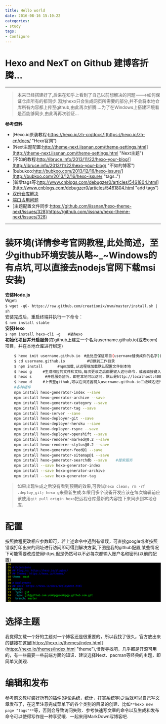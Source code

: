 ```yaml
---
title: Hello world
date: 2016-08-16 15:10:22
categories:
- study
tags:
- Configure
---
```


Hexo and NexT on Github 建博客折腾...
==============

------   
> 本来已经搭建好了,后来在知乎上看到了自己以前想解决的问题--->如何保证仓库所有的都同步.因为hexo只会生成网页所需要的部分,并不会将本地仓库所有内容都上传至github,由此再次折腾....为了在Windows上搭建环境看是否能够同步,由此再再次验证...

<!--more-->
**参考资料**  
- [Hexo.io原装教程:https://hexo.io/zh-cn/docs/](https://hexo.io/zh-cn/docs/ "Hexo官网")  
- [Next主题配置:http://theme-next.iissnan.com/theme-settings.html](http://theme-next.iissnan.com/theme-settings.html "Next主题")  
- [不如的教程:http://ibruce.info/2013/11/22/hexo-your-blog/](http://ibruce.info/2013/11/22/hexo-your-blog/ "不如的博客")  
- [bubukoo:http://bubkoo.com/2013/12/16/hexo-issure/](http://bubkoo.com/2013/12/16/hexo-issure/ "tags..")  
- [新增tags等:http://www.cnblogs.com/debugzer0/articles/5461804.html](http://www.cnblogs.com/debugzer0/articles/5461804.html "add tags")  
- [双份仓库解决](http://crazymilk.github.io/2015/12/28/GitHub-Pages-Hexo%E6%90%AD%E5%BB%BA%E5%8D%9A%E5%AE%A2/ "two repository")  
- [端口占用问题](http://www.wuliaole.com/post/the_error_met_during_the_installation_of_hexo/#Hexo-g的时候遇到Warn-No-layout "port busy")  
- [主题配置文件同步:https://github.com/iissnan/hexo-theme-next/issues/328](https://github.com/iissnan/hexo-theme-next/issues/328)  
---

# 装环境(详情参考官网教程,此处简述，至少github环境安装从略~_~Windows的有点坑,可以直接去nodejs官网下载msi安装)  


**安装Node.js**  
	Wget:  
	`$ wget -qO- https://raw.github.com/creationix/nvm/master/install.sh | sh`  
	安装完成后，重启终端并执行一下命令：  
	`$ nvm install stable`  
**安装Hexo**  
	`$ npm install hexo-cli -g　　#装hexo`   
**初始化项目并开启服务**(在github上建立一个名为username.github.io(或者com)项目，并在本地仓库进行绑定)
```bash
	$ hexo init username.github.io　#此处应保证项目(username替换成你的名字)目录已被git remote add等操作过即已经绑定github项目,如果不绑定也能用即可忽略  
	$ cd username.github.io　　　　　　#切换到工作目录   
	$ npm install　　　　#npm加载,从远程端加载默认配置文件到本地  
	$ hexo g　　　#生成相应的文件和文档,每次更改之后都要键入这行命令，或者直接键入hexo g -d就可生成并上传  
	$ hexo s 　　　#开启服务监听，即在本地可以访问，默认是http://localhost:4000,每次可以先在本地浏览无误后上传至github  
	$ hexo d　　　#上传至github,可以在浏览器键入username.github.io二级域名进行访问，在此之前需要配置好_config.yml文件  
    #各种插件
    npm install hexo-generator-index --save
	npm install hexo-generator-archive --save
	npm install hexo-generator-category --save
	npm install hexo-generator-tag --save
	npm install hexo-server --save
	npm install hexo-deployer-git --save
	npm install hexo-deployer-heroku --save
	npm install hexo-deployer-rsync --save
	npm install hexo-deployer-openshift --save
	npm install hexo-renderer-marked@0.2 --save
	npm install hexo-renderer-stylus@0.2 --save
	npm install hexo-generator-feed@1 --save
	npm install hexo-generator-sitemap@1 --save
	npm install hexo-generator-searchdb --save    #搜索服务
	npm install --save hexo-generator-index
	npm install --save hexo-generator-archive 
	npm install --save hexo-generator-tag

```  

> 如果出现生成之后没有看到预期的效果,可尝试`hexo clean; rm -rf .deploy_git; hexo g`来重新生成.如果用多个设备开发应该在每次编辑前应该使用`git pull origin hexo`把远程仓库最新的内容拉下来同步到本地仓库.   

# 配置  
按照教程更改相应参数即可，若上述命令中遇到有错误，可直接google或者按照错误打印出来的网址进行访问即可得到解决方案,下图是我的github配置,某些情况下可能需要改成使用https,但是仍然可以不必每次都输入账户名和密码(以前的配置)   
![github配置](/images/git.png)   
# 选择主题  
我觉得加载一个好的主题对一个博客还是很重要的，所以我找了很久，官方放出来的链接在这里[https://hexo.io/themes/index.html](https://hexo.io/themes/index.html "theme"),慢慢寻找吧，几乎都是开源可用的，有一些需要一些前端方面的知识．建议选择Next．pacman等经典的主题，即简单又美观.     
#  编辑和发布  
参考前文教程装好所有的插件(评论系统，统计，打赏系统等)之后就可以自己写文章发布了，在这里注意完成菜单下的各个类别的目录的创建．比如`**hexo new page "tags"**`等，否则会导致访问失败．参考快速写文章的命令以及生成和发布命令可以使得写作是一种享受哦．一起来用MarkDown写博客吧.  
